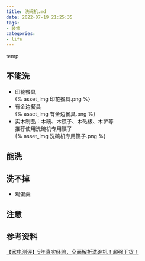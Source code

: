 ```yaml
---
title: 洗碗机.md
date: 2022-07-19 21:25:35
tags:
- 装修
categories:
- life
---
```

temp
## 不能洗  
- 印花餐具  
{% asset_img 印花餐具.png %}  
- 有金边餐具  
{% asset_img 有金边餐具.png %}  
- 实木制品：木碗、木筷子、木砧板、木铲等  
推荐使用洗碗机专用筷子  
{% asset_img 洗碗机专用筷子.png %}  


<!--more-->


## 能洗


## 洗不掉  
- 鸡蛋羹


## 注意


## 参考资料  
[【家电测评】5年真实经验，全面解析洗碗机！超强干货！](https://www.bilibili.com/video/BV1XK4y1m7SH?spm_id_from=333.880.my_history.page.click&vd_source=7bfc63e37b43d920ff112a7b729b0a36)
